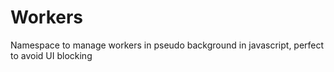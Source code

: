 # Workers
Namespace to manage workers in pseudo background in javascript, perfect to avoid UI blocking
